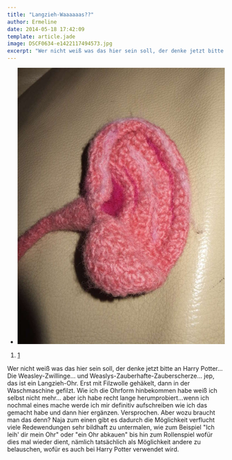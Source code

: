 ```yaml
---
title: "Langzieh-Waaaaaas??"
author: Ermeline
date: 2014-05-18 17:42:09
template: article.jade
image: DSCF0634-e1422117494573.jpg
excerpt: "Wer nicht weiß was das hier sein soll, der denke jetzt bitte an Harry Potter... Die Weasley-Zwillinge... und Weaslys-Zauberhafte-Zauberscherze... jep, das ist ein Langzieh-Ohr."
---
```


-   ![DSCF0634](DSCF0634-e1422117494573.jpg)

1.  [1](#)

Wer nicht weiß was das hier sein soll, der denke jetzt bitte an Harry
Potter... Die Weasley-Zwillinge... und
Weaslys-Zauberhafte-Zauberscherze... jep, das ist ein Langzieh-Ohr. Erst
mit Filzwolle gehäkelt, dann in der Waschmaschine gefilzt. Wie ich die
Ohrform hinbekommen habe weiß ich selbst nicht mehr... aber ich habe
recht lange herumprobiert...wenn ich nochmal eines mache werde ich mir
definitiv aufschreiben wie ich das gemacht habe und dann hier ergänzen.
Versprochen. Aber wozu braucht man das denn? Naja zum einen gibt es
dadurch die Möglichkeit verflucht viele Redewendungen sehr bildhaft zu
untermalen, wie zum Beispiel "Ich leih' dir mein Ohr" oder "ein Ohr
abkauen" bis hin zum Rollenspiel wofür dies mal wieder dient, nämlich
tatsächlich als Möglichkeit andere zu belauschen, wofür es auch bei
Harry Potter verwendet wird.
